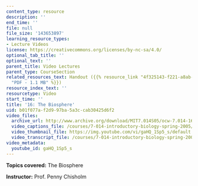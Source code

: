 ```yaml
---
content_type: resource
description: ''
end_time: ''
file: null
file_size: '143653897'
learning_resource_types:
- Lecture Videos
license: https://creativecommons.org/licenses/by-nc-sa/4.0/
optional_tab_title: ''
optional_text: ''
parent_title: Video Lectures
parent_type: CourseSection
related_resources_text: Handout ({{% resource_link "4f325143-f221-a8ab-4212-b7c058a8e074"
  "PDF - 1.1 MB" %}})
resource_index_text: ''
resourcetype: Video
start_time: ''
title: '16: The Biosphere'
uid: b01f077a-f2d9-97ba-5a3c-cab30425d6f2
video_files:
  archive_url: http://www.archive.org/download/MIT7.014S05/ocw-7.014-16-11mar05-220k.mp4
  video_captions_file: /courses/7-014-introductory-biology-spring-2005/4e5ce1d82f74587bbe2c3357b28f6ddd_gaHQ_1Sp5_s.vtt
  video_thumbnail_file: https://img.youtube.com/vi/gaHQ_1Sp5_s/default.jpg
  video_transcript_file: /courses/7-014-introductory-biology-spring-2005/57cb0f43f71e798a134244240f4915f8_gaHQ_1Sp5_s.pdf
video_metadata:
  youtube_id: gaHQ_1Sp5_s
---
```

**Topics covered:** The Biosphere  
  
**Instructor:** Prof. Penny Chisholm